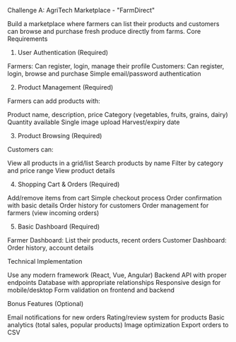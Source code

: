Challenge A: AgriTech Marketplace - "FarmDirect"

Build a marketplace where farmers can list their products and customers can browse and purchase fresh produce directly from farms.
Core Requirements
1. User Authentication (Required)

Farmers: Can register, login, manage their profile
Customers: Can register, login, browse and purchase
Simple email/password authentication

2. Product Management (Required)

Farmers can add products with:

Product name, description, price
Category (vegetables, fruits, grains, dairy)
Quantity available
Single image upload
Harvest/expiry date



3. Product Browsing (Required)

Customers can:

View all products in a grid/list
Search products by name
Filter by category and price range
View product details



4. Shopping Cart & Orders (Required)

Add/remove items from cart
Simple checkout process
Order confirmation with basic details
Order history for customers
Order management for farmers (view incoming orders)

5. Basic Dashboard (Required)

Farmer Dashboard: List their products, recent orders
Customer Dashboard: Order history, account details

Technical Implementation

Use any modern framework (React, Vue, Angular)
Backend API with proper endpoints
Database with appropriate relationships
Responsive design for mobile/desktop
Form validation on frontend and backend

Bonus Features (Optional)

Email notifications for new orders
Rating/review system for products
Basic analytics (total sales, popular products)
Image optimization
Export orders to CSV
